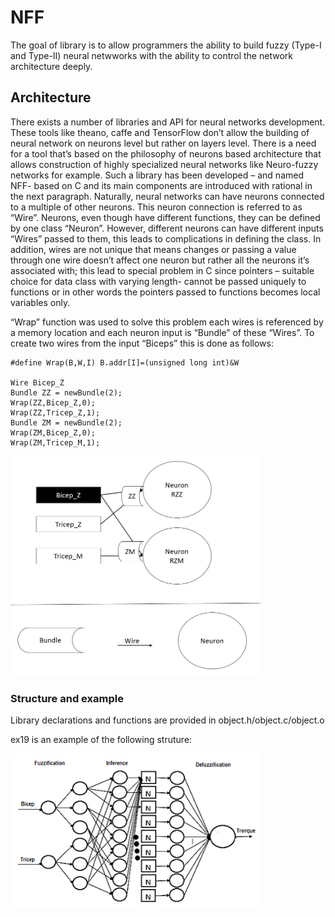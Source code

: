 # NFF

The goal of library is to allow programmers the ability to build fuzzy (Type-I and Type-II) neural netwworks with the ability to control the network architecture deeply.

## Architecture

There exists a number of libraries and API for neural networks development. These tools like theano, caffe and TensorFlow don’t allow the building of neural network on neurons level but rather on layers level. There is a need for a tool that’s based on the philosophy of neurons based architecture that allows construction of highly specialized neural networks like Neuro-fuzzy networks for example. Such a library has been developed – and named NFF- based on C and its main components are introduced with rational in the next paragraph. 
Naturally, neural networks can have neurons connected to a multiple of other neurons. This neuron connection is referred to as “Wire”. Neurons, even though have different functions, they can be defined by one class “Neuron”. However, different neurons can have different inputs “Wires” passed to them, this leads to complications in defining the class. In addition, wires are not unique that means changes or passing a value through one wire doesn’t affect one neuron but rather all the neurons it’s associated with; this lead to special problem in C since pointers – suitable choice for data class with varying length- cannot be passed uniquely to functions or in other words the pointers passed to functions becomes local variables only.

“Wrap” function was used to solve this problem each wires is referenced by a memory location and each neuron input is “Bundle” of these “Wires”.
To create two wires from the input “Biceps” this is done as follows:

```
#define Wrap(B,W,I) B.addr[I]=(unsigned long int)&W

Wire Bicep_Z
Bundle ZZ = newBundle(2);
Wrap(ZZ,Bicep_Z,0);
Wrap(ZZ,Tricep_Z,1);
Bundle ZM = newBundle(2);
Wrap(ZM,Bicep_Z,0);
Wrap(ZM,Tricep_M,1);
```

<img src="https://github.com/MomenK/NFF/blob/Bundle/example.JPG" width="400">

### Structure and example

Library declarations and functions are provided in object.h/object.c/object.o

ex19 is an example of the following struture:

<img src="https://github.com/MomenK/NFF/blob/Bundle/ex19.png" width="400">

